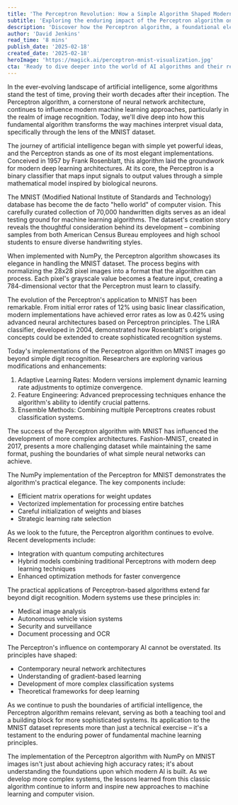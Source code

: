 ```yaml
---
title: 'The Perceptron Revolution: How a Simple Algorithm Shaped Modern AI''s Understanding of Images'
subtitle: 'Exploring the enduring impact of the Perceptron algorithm on modern AI through MNIST image analysis'
description: 'Discover how the Perceptron algorithm, a foundational element of neural networks, revolutionized machine learning and continues to shape modern AI''s approach to image recognition through the MNIST dataset. From its humble beginnings to cutting-edge applications, explore the lasting impact of this groundbreaking algorithm.'
author: 'David Jenkins'
read_time: '8 mins'
publish_date: '2025-02-18'
created_date: '2025-02-18'
heroImage: 'https://magick.ai/perceptron-mnist-visualization.jpg'
cta: 'Ready to dive deeper into the world of AI algorithms and their real-world applications? Follow MagickAI on LinkedIn to join a community of innovators shaping the future of machine learning and computer vision.'
---
```


In the ever-evolving landscape of artificial intelligence, some algorithms stand the test of time, proving their worth decades after their inception. The Perceptron algorithm, a cornerstone of neural network architecture, continues to influence modern machine learning approaches, particularly in the realm of image recognition. Today, we'll dive deep into how this fundamental algorithm transforms the way machines interpret visual data, specifically through the lens of the MNIST dataset.

The journey of artificial intelligence began with simple yet powerful ideas, and the Perceptron stands as one of its most elegant implementations. Conceived in 1957 by Frank Rosenblatt, this algorithm laid the groundwork for modern deep learning architectures. At its core, the Perceptron is a binary classifier that maps input signals to output values through a simple mathematical model inspired by biological neurons.

The MNIST (Modified National Institute of Standards and Technology) database has become the de facto "hello world" of computer vision. This carefully curated collection of 70,000 handwritten digits serves as an ideal testing ground for machine learning algorithms. The dataset's creation story reveals the thoughtful consideration behind its development – combining samples from both American Census Bureau employees and high school students to ensure diverse handwriting styles.

When implemented with NumPy, the Perceptron algorithm showcases its elegance in handling the MNIST dataset. The process begins with normalizing the 28x28 pixel images into a format that the algorithm can process. Each pixel's grayscale value becomes a feature input, creating a 784-dimensional vector that the Perceptron must learn to classify.

The evolution of the Perceptron's application to MNIST has been remarkable. From initial error rates of 12% using basic linear classification, modern implementations have achieved error rates as low as 0.42% using advanced neural architectures based on Perceptron principles. The LIRA classifier, developed in 2004, demonstrated how Rosenblatt's original concepts could be extended to create sophisticated recognition systems.

Today's implementations of the Perceptron algorithm on MNIST images go beyond simple digit recognition. Researchers are exploring various modifications and enhancements:

1. Adaptive Learning Rates: Modern versions implement dynamic learning rate adjustments to optimize convergence.
2. Feature Engineering: Advanced preprocessing techniques enhance the algorithm's ability to identify crucial patterns.
3. Ensemble Methods: Combining multiple Perceptrons creates robust classification systems.

The success of the Perceptron algorithm with MNIST has influenced the development of more complex architectures. Fashion-MNIST, created in 2017, presents a more challenging dataset while maintaining the same format, pushing the boundaries of what simple neural networks can achieve.

The NumPy implementation of the Perceptron for MNIST demonstrates the algorithm's practical elegance. The key components include:

- Efficient matrix operations for weight updates
- Vectorized implementation for processing entire batches
- Careful initialization of weights and biases
- Strategic learning rate selection

As we look to the future, the Perceptron algorithm continues to evolve. Recent developments include:

- Integration with quantum computing architectures
- Hybrid models combining traditional Perceptrons with modern deep learning techniques
- Enhanced optimization methods for faster convergence

The practical applications of Perceptron-based algorithms extend far beyond digit recognition. Modern systems use these principles in:

- Medical image analysis
- Autonomous vehicle vision systems
- Security and surveillance
- Document processing and OCR

The Perceptron's influence on contemporary AI cannot be overstated. Its principles have shaped:

- Contemporary neural network architectures
- Understanding of gradient-based learning
- Development of more complex classification systems
- Theoretical frameworks for deep learning

As we continue to push the boundaries of artificial intelligence, the Perceptron algorithm remains relevant, serving as both a teaching tool and a building block for more sophisticated systems. Its application to the MNIST dataset represents more than just a technical exercise – it's a testament to the enduring power of fundamental machine learning principles.

The implementation of the Perceptron algorithm with NumPy on MNIST images isn't just about achieving high accuracy rates; it's about understanding the foundations upon which modern AI is built. As we develop more complex systems, the lessons learned from this classic algorithm continue to inform and inspire new approaches to machine learning and computer vision.